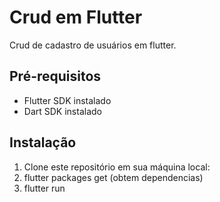 # Crud em Flutter

Crud de cadastro de usuários em flutter.

## Pré-requisitos

- Flutter SDK instalado
- Dart SDK instalado

## Instalação

1. Clone este repositório em sua máquina local:
2. flutter packages get (obtem dependencias)
3. flutter run
